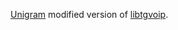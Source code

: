 [Unigram](https://github.com/UnigramDev/Unigram) modified version of [libtgvoip](https://github.com/grishka/libtgvoip).

